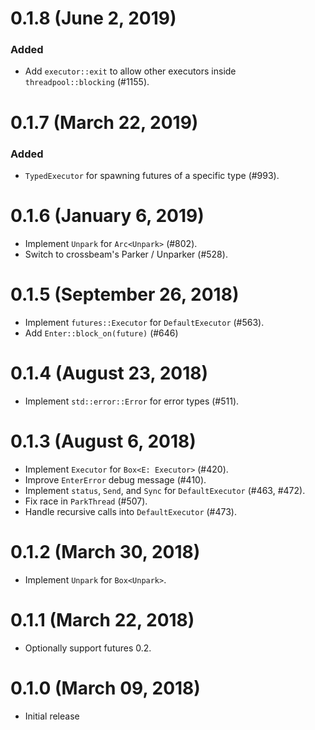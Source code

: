 # 0.1.8 (June 2, 2019)

### Added
- Add `executor::exit` to allow other executors inside `threadpool::blocking` (#1155).

# 0.1.7 (March 22, 2019)

### Added
- `TypedExecutor` for spawning futures of a specific type (#993).

# 0.1.6 (January 6, 2019)

* Implement `Unpark` for `Arc<Unpark>` (#802).
* Switch to crossbeam's Parker / Unparker (#528).

# 0.1.5 (September 26, 2018)

* Implement `futures::Executor` for `DefaultExecutor` (#563).
* Add `Enter::block_on(future)` (#646)

# 0.1.4 (August 23, 2018)

* Implement `std::error::Error` for error types (#511).

# 0.1.3 (August 6, 2018)

* Implement `Executor` for `Box<E: Executor>` (#420).
* Improve `EnterError` debug message (#410).
* Implement `status`, `Send`, and `Sync` for `DefaultExecutor` (#463, #472).
* Fix race in `ParkThread` (#507).
* Handle recursive calls into `DefaultExecutor` (#473).

# 0.1.2 (March 30, 2018)

* Implement `Unpark` for `Box<Unpark>`.

# 0.1.1 (March 22, 2018)

* Optionally support futures 0.2.

# 0.1.0 (March 09, 2018)

* Initial release
